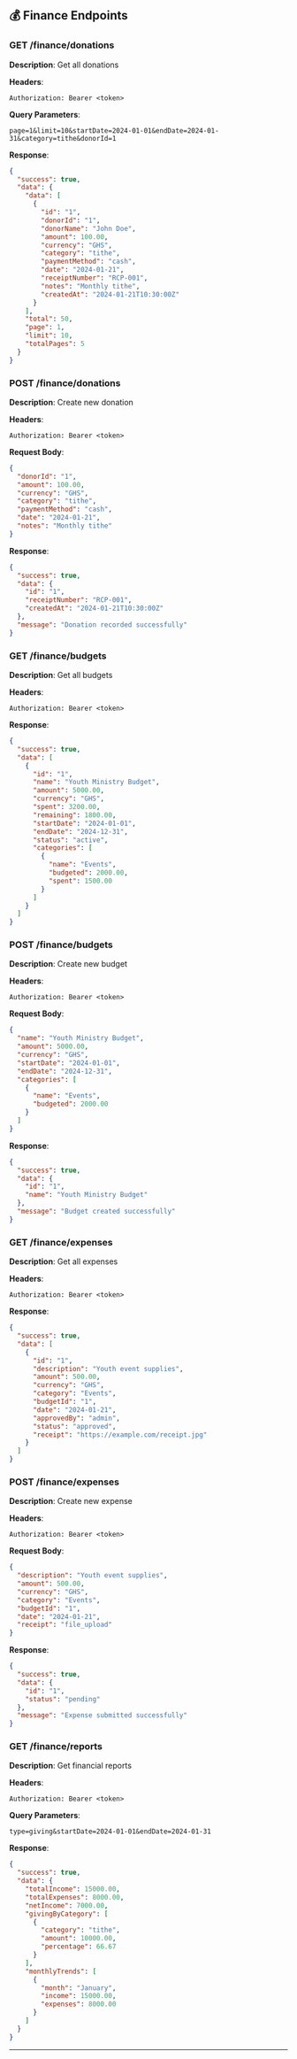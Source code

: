 ## 💰 Finance Endpoints

### GET /finance/donations
**Description**: Get all donations

**Headers**:
```
Authorization: Bearer <token>
```

**Query Parameters**:
```
page=1&limit=10&startDate=2024-01-01&endDate=2024-01-31&category=tithe&donorId=1
```

**Response**:
```json
{
  "success": true,
  "data": {
    "data": [
      {
        "id": "1",
        "donorId": "1",
        "donorName": "John Doe",
        "amount": 100.00,
        "currency": "GHS",
        "category": "tithe",
        "paymentMethod": "cash",
        "date": "2024-01-21",
        "receiptNumber": "RCP-001",
        "notes": "Monthly tithe",
        "createdAt": "2024-01-21T10:30:00Z"
      }
    ],
    "total": 50,
    "page": 1,
    "limit": 10,
    "totalPages": 5
  }
}
```

### POST /finance/donations
**Description**: Create new donation

**Headers**:
```
Authorization: Bearer <token>
```

**Request Body**:
```json
{
  "donorId": "1",
  "amount": 100.00,
  "currency": "GHS",
  "category": "tithe",
  "paymentMethod": "cash",
  "date": "2024-01-21",
  "notes": "Monthly tithe"
}
```

**Response**:
```json
{
  "success": true,
  "data": {
    "id": "1",
    "receiptNumber": "RCP-001",
    "createdAt": "2024-01-21T10:30:00Z"
  },
  "message": "Donation recorded successfully"
}
```

### GET /finance/budgets
**Description**: Get all budgets

**Headers**:
```
Authorization: Bearer <token>
```

**Response**:
```json
{
  "success": true,
  "data": [
    {
      "id": "1",
      "name": "Youth Ministry Budget",
      "amount": 5000.00,
      "currency": "GHS",
      "spent": 3200.00,
      "remaining": 1800.00,
      "startDate": "2024-01-01",
      "endDate": "2024-12-31",
      "status": "active",
      "categories": [
        {
          "name": "Events",
          "budgeted": 2000.00,
          "spent": 1500.00
        }
      ]
    }
  ]
}
```

### POST /finance/budgets
**Description**: Create new budget

**Headers**:
```
Authorization: Bearer <token>
```

**Request Body**:
```json
{
  "name": "Youth Ministry Budget",
  "amount": 5000.00,
  "currency": "GHS",
  "startDate": "2024-01-01",
  "endDate": "2024-12-31",
  "categories": [
    {
      "name": "Events",
      "budgeted": 2000.00
    }
  ]
}
```

**Response**:
```json
{
  "success": true,
  "data": {
    "id": "1",
    "name": "Youth Ministry Budget"
  },
  "message": "Budget created successfully"
}
```

### GET /finance/expenses
**Description**: Get all expenses

**Headers**:
```
Authorization: Bearer <token>
```

**Response**:
```json
{
  "success": true,
  "data": [
    {
      "id": "1",
      "description": "Youth event supplies",
      "amount": 500.00,
      "currency": "GHS",
      "category": "Events",
      "budgetId": "1",
      "date": "2024-01-21",
      "approvedBy": "admin",
      "status": "approved",
      "receipt": "https://example.com/receipt.jpg"
    }
  ]
}
```

### POST /finance/expenses
**Description**: Create new expense

**Headers**:
```
Authorization: Bearer <token>
```

**Request Body**:
```json
{
  "description": "Youth event supplies",
  "amount": 500.00,
  "currency": "GHS",
  "category": "Events",
  "budgetId": "1",
  "date": "2024-01-21",
  "receipt": "file_upload"
}
```

**Response**:
```json
{
  "success": true,
  "data": {
    "id": "1",
    "status": "pending"
  },
  "message": "Expense submitted successfully"
}
```

### GET /finance/reports
**Description**: Get financial reports

**Headers**:
```
Authorization: Bearer <token>
```

**Query Parameters**:
```
type=giving&startDate=2024-01-01&endDate=2024-01-31
```

**Response**:
```json
{
  "success": true,
  "data": {
    "totalIncome": 15000.00,
    "totalExpenses": 8000.00,
    "netIncome": 7000.00,
    "givingByCategory": [
      {
        "category": "tithe",
        "amount": 10000.00,
        "percentage": 66.67
      }
    ],
    "monthlyTrends": [
      {
        "month": "January",
        "income": 15000.00,
        "expenses": 8000.00
      }
    ]
  }
}
```

---

